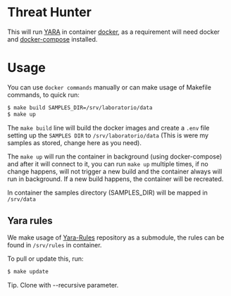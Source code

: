 Threat Hunter
=============

This will run [YARA](http://virustotal.github.io/yara/) in container [docker](https://www.docker.com/), as a requirement will need docker and [docker-compose](https://docs.docker.com/compose/) installed.

# Usage

You can use `docker commands` manually or can make usage of Makefile commands, to quick run:

```bash
$ make build SAMPLES_DIR=/srv/laboratorio/data
$ make up
```

The `make build` line will build the docker images and create a `.env` file setting up the `SAMPLES DIR` to `/srv/laboratorio/data` (This is were my samples as stored, change here as you need).

The `make up` will run the container in background (using docker-compose) and after it will connect to it, you can run `make up` multiple times, if no change happens, will not trigger a new build and the container always will run in background. If a new build happens, the container will be recreated.

In container the samples directory (SAMPLES_DIR) will be mapped in `/srv/data`

## Yara rules

We make usage of [Yara-Rules](https://github.com/Yara-Rules/rules) repository as a submodule, the rules can be found in `/srv/rules` in container.

To pull or update this, run:

``` bash
$ make update
```

Tip. Clone with --recursive parameter.

